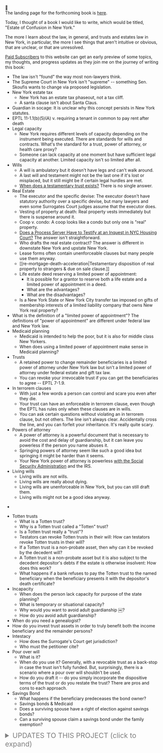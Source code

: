 <div class="kg-card kg-callout-card kg-callout-card-grey"><div class="kg-callout-emoji">📖</div><div class="kg-callout-text">The landing page for the forthcoming book is <a href="https://leanpub.com/estateofconfusion-newyork">here</a>.</div></div>

Today, I thought of a book I would like to write, which would be titled, "Estate of Confusion in New York." 

The more I learn about the law, in general, and trusts and estates law in New York, in particular, the more I see things that aren't intuitive or obvious, that are unclear, or that are unresolved. 

[Paid Subscribers](https://www.willstrustsestates.info/#/portal/signup/) to this website can get an early preview of some topics, my thoughts, and progress updates as they join me on the journey of writing this book: 

<!--members-only-->

+ The law isn't "found" the way most non-lawyers think. 
+ The Supreme Court in New York isn't "supreme" -- something Sen. Skoufis wants to change via proposed legislation.  
+ New York estate tax 
	+ New York has an estate tax phaseout, not a tax cliff. 
	+ A santa clause isn't about Santa Claus. 
+ Guardian in socage: It is unclear why this concept persists in New York statutes.  
+ EPTL 11-1.1(b)(5)(A) v. requiring a tenant in common to pay rent after death 
+ Legal capacity 
	+ New York requires different levels of capacity depending on the instrument being executed. There are standards for wills and contracts. What's the standard for a trust, power of attorney, or health care proxy? 
	+ Someone can lack capacity at one moment but have sufficient legal capacity at another. Limited capacity isn't so limited after all. 
+ Wills 
	+ A will is ambulatory but it doesn't have legs and can't walk around. 
	+ A last will and testament might not be the last one if it's lost or misplaced, but it still might be if certain legal hurdles are met. 
	+ [When does a testamentary trust exists?](https://www.willstrustsestates.info/what-is-the-date-for-a-testamentary-trust-under-new-york-law/) There is no single answer. 
+ Real Estate 
	+ The executor and the specific devise: The executor doesn't have statutory authority over a specific devise, but many lawyers and even some Surrogates Court judges assume that the executor does. 
	+ Vesting of property at death: Real property vests immediately but there is suspense around it. 
	+ Coop v. condo: A coop looks like a condo but only one is "real" property. 
	+ [Does a Process Server Have to Testify at an Inquest in NYC Housing Court?](https://www.willstrustsestates.info/does-a-processor-server-have-to-testify-at-an-inquest-in-nyc-housing-court/) The answer isn't straightforward. 
	+ Who drafts the real estate contract? The answer is different in downstate New York and upstate New York. 
	+ Lease forms often contain unenforceable clauses but many people use them anyway. <!-- Kuklin -->
	+ <a id="re-mortgage-death-acceleration"></a>[[re-mortgage-death-acceleration|Testamentary disposition of real property to strangers & due on sale clause.]]
	+ <a id="re-life-estate-poapl"></a>Life estate deed reserving a limited power of appointment: 
		+ It is possible for a grantor to reserve both a life estate and a limited power of appointment in a deed. 
		+  What are the advantages? <!-- control, incomplete gift -->
		+  What are the disadvantages? <!-- It can cause title problems. Medicaid issues. -->  
	+ <a id="re-llc-gift-transfer-tax"></a>Is a New York State or New York City transfer tax imposed on gifts of membership interests of a limited liability company that owns New York real property?   
+ <a id="poap-def"></a>What is the definition of a "limited power of appointment"? The definitions of "power of appointment" are different under federal law and New York law.   
+ Medicaid planning 
	+ Medicaid is intended to help the poor, but it is also for middle class New Yorkers. 
	+ <a id="medicaid-poapl"></a>When does using a limited power of appointment make sense in Medicaid planning?
+ Trusts 
	+ A retained power to change remainder beneficiaries is a limited power of attorney under New York law but isn't a limited power of attorney under federal estate and gift tax law. 
	+ You can revoke your irrevocable trust if you can get the beneficiaries to agree -- EPTL 7-1.9. 
+ In terrorem clauses 
	+ With just a few words a person can control and scare you even after they die. 
	+ Your trust can have an enforceable in terrorem clause, even though the EPTL has rules only when these clauses are in wills. 
	+ You can ask certain questions without violating an in terrorem clause, but not others. The line isn't always clear. Accidentally cross the line, and you can forfeit your inheritance. It's really quite scary.
+ Powers of attorney  
	+ A power of attorney is a powerful document that is necessary to avoid the cost and delay of guardianship, but it can leave you powerless if the person you name abuses it. 
	+ Springing powers of attorney seem like such a good idea but springing it might be harder than it seems.  
	+ Your New York power of attorney is powerless [with the Social Security Administration](https://www.willstrustsestates.info/your-power-of-attorney-means-nothing-to-the-social-security-administration/) and the IRS.
+ Living wills 
	+ Living wills are not wills. 
	+ Living wills are really about dying. 
	+ Living wills are unenforceable in New York, but you can still draft them. 
	+ Living wills might not be a good idea anyway. 
- <!-- 2024-01-12 Which law applies? -->  <!-- Red Casebook p.784: "N.Y. Est., Powers & Trusts Law §5-3.3 was repealed in 1981 (see Note 7 at page 736). Thus, if Rothko had died after 1981, under tradidonal principles only the Mark Rothko Foundation and the state attorney general, the overseer of charitable trusts, would have had standing to sue the executors. After Smithers v. St. Luke's-Roosevelt Hospital Center, page 751, however, it is an open question whether this is still true in New York." pdf-2024-02-12-1145 -->
+ <a id="totten"></a>Totten trusts
	+ What is a Totten trust?
	+ Why is a Totten trust called a "Totten" trust?
	+ Is a Totten trust really a "trust"?
	+ <a id="totten-revocable-by-will"></a>Testators can revoke Totten trusts in their will: How can testators revoke Totten trusts in their will?  
	+ If a Totten trust is a non-probate asset, then why can it be revoked by the decedent will?
	+ A Totten trust is a non-probate asset but it is also subject to the decedent depositor's debts if the estate is otherwise insolvent: How does this work?
	+ What happens if a bank refuses to pay the Totten trust to the named beneficiary when the beneficiary presents it with the depositor's death certificate?
+ Incapacity
	+ When does the person lack capacity for purpose of the state planning?
	+ What is temporary or situational capacity?
	+ Why would you want to avoid adult guardianship ￼?
	+ How do you avoid adult guardianship?
+ <a id="genealogist"></a>When do you need a genealogist? 
+ <a id="trust-invest"></a>How do you invest trust assets in order to truly benefit both the income beneficiary and the remainder persons?
+ <a id="intestacy"></a>Intestacy
	+ How does the Surrogate's Court get jurisdiction? 
	+ Who must the petitioner cite? 
+ <a id="pour-over"></a>Pour over will
	+ What is it?  
	+ When do you use it? Generally, with a revocable trust as a back-stop in case the trust isn't fully funded. But, surprisingly, there is a scenario where a pour over will shouldn't be used. 
	+ How do you draft it -- do you simply incorporate the dispositive terms of the trust or do you restate the trust? There are pros and cons to each approach. 
+ <a id="savings-bond"></a>Savings Bond 
	+ What happens if the beneficiary predeceases the bond owner? 
	+ Savings bonds & Medicaid
	+ Does a surviving spouse have a right of election against savings bonds? 
	+ Can a surviving spouse claim a savings bond under the family exemption? 



<a id="updates"></a>


<details>
<summary style="color:grey; font-size: 23px;" >UPDATES TO THIS PROJECT (click to expand)</summary>
<br>

2024-03-31 - Added a question about [NYS and NYC transfer tax on gifts of membership interests of an LLC that owns real property](#re-llc-gift-transfer-tax). 

2024-03-21 - Added questions about [savings bonds](#savings-bond). 

2024-03-20 - Added questions about [pour over wills](#pour-over). 

2024-03-19 - Added questions about [intestacy](#intestacy): How does the Surrogate's Court get jurisdiction? Who must the petitioner cite? 

2024-03-17 - Added the question about [trust investment](#trust-invest).

2024-03-15 - (1) Added the question about a [genealogist](#genealogist). (2) Expanded the issues for [Totten trusts](#totten). 

2024-03-14 - Added question about [the revocation of a totten trusts by a will](#totten-revocable-by-will). 

2024-03-12 - Revised and expanded: Life estate deed reserving a limited power of appointment, [above](#re-life-estate-poapl). 

2024-03-10 - Created the book cover for the book. See [📖Estate of Confusion - New York](https://leanpub.com/estateofconfusion-newyork).

2024-03-08 - Added: (1) [What is the definition of a "limited power of appointment"?](#poap-def). (2) [When does using a limited power of appointment make sense in Medicaid planning?](#medicaid-poapl).

2024-03-07 - Added: [It is possible for a grantor to reserve both a life estate and a limited power of appointment in a deed, but it can cause title problems.](#re-life-estate-poapl)
  
2024-03-03 - Added ["testamentary disposition of real property to strangers & due on sale clause"](#re-mortgage-death-acceleration). 

2024-03-02 - Created a Leanpub book that I will start writing and updating, using the lean-writing method: [📖Estate of Confusion - New York](https://leanpub.com/estateofconfusion-newyork). 

2023-10-14 - (1) Came up with the idea for the book and a list topics. (2) Created a tag for posts on this site that are relevant to the book: [Estate of Confusion in NY](https://www.willstrustsestates.info/tag/estate-of-confusion-in-ny/). 

</details>